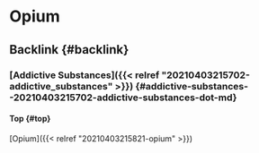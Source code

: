 # Opium


## Backlink {#backlink}


### [Addictive Substances]({{< relref "20210403215702-addictive_substances" >}}) {#addictive-substances--20210403215702-addictive-substances-dot-md}


#### Top {#top}

[Opium]({{< relref "20210403215821-opium" >}})
